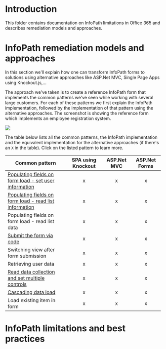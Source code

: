 # Introduction #
This folder contains documentation on InfoPath limitations in Office 365 and describes remediation models and approaches.

# InfoPath remediation models and approaches #
In this section we'll explain how one can transform InfoPath forms to solutions using alternative approaches like ASP.Net MVC, Single Page Apps using Knockout.js,...

The approach we've taken is to create a reference InfoPath form that implements the common patterns we've seen while working with several large customers. For each of these patterns we first explain the InfoPath implementation, followed by the implementation of that pattern using the alternative approaches. The screenshot is showing the reference form which implements an employee registration system.

![](http://i.imgur.com/esc3rMP.png)

The table below lists all the common patterns, the InfoPath implementation and the equivalent implementation for the alternative approaches (if there's an `X` in the table). Click on the listed pattern to learn more.

Common pattern | SPA using Knockout | ASP.Net MVC | ASP.Net Forms
---------------|:------------------:|:-----------:|:-----------:
[Populating fields on form load - set user information](/InfoPath/Guidance/Patterns/Populating%20fields%20on%20form%20load-set%20user%20information.md) | x | x | x 
[Populating fields on form load - read list information](/InfoPath/Guidance/Patterns/Populating%20fields%20on%20form%20load-read%20list%20information.md) | x | x | x 
Populating fields on form load - read list data | x | x | x 
[Submit the form via code](/InfoPath/Guidance/Patterns/Submit%20the%20form%20via%20code.md) | x | x | x 
Switching view after form submission | x | x | x 
Retrieving user data | x | x | x 
[Read data collection and set multiple controls](/InfoPath/Guidance/Patterns/Read%20data%20collection%20and%20set%20multiple%20controls.md) | x | x | x 
[Cascading data load](/InfoPath/Guidance/Patterns/Cascading%20data%20load.md) | x | x | x 
Load existing item in form | x | x | x 


# InfoPath limitations and best practices #


